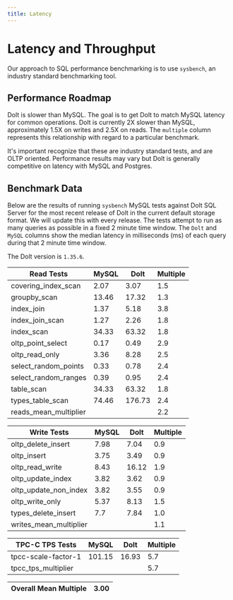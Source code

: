 ```yaml
---
title: Latency
---
```


# Latency and Throughput

Our approach to SQL performance benchmarking is to use `sysbench`, an
industry standard benchmarking tool.

## Performance Roadmap

Dolt is slower than MySQL. The goal is to get Dolt to match 
MySQL latency for common operations. Dolt is currently 2X slower 
than MySQL, approximately 1.5X on writes and 2.5X on reads. The 
`multiple` column represents this relationship with regard to a 
particular benchmark.

It's important recognize that these are industry standard tests, and
are OLTP oriented. Performance results may vary but Dolt is 
generally competitive on latency with MySQL and Postgres.

## Benchmark Data

Below are the results of running `sysbench` MySQL tests against Dolt
SQL Server for the most recent release of Dolt in the current default 
storage format. We will update this with every release. The tests 
attempt to run as many queries as possible in a fixed 2 minute time 
window. The `Dolt` and `MySQL` columns show the median latency in 
milliseconds (ms) of each query during that 2 minute time window.

The Dolt version is `1.35.6`.

<!-- START___DOLT___LATENCY_RESULTS_TABLE -->
|       Read Tests        | MySQL |  Dolt  | Multiple |
|-------------------------|-------|--------|----------|
| covering\_index\_scan   |  2.07 |   3.07 |      1.5 |
| groupby\_scan           | 13.46 |  17.32 |      1.3 |
| index\_join             |  1.37 |   5.18 |      3.8 |
| index\_join\_scan       |  1.27 |   2.26 |      1.8 |
| index\_scan             | 34.33 |  63.32 |      1.8 |
| oltp\_point\_select     |  0.17 |   0.49 |      2.9 |
| oltp\_read\_only        |  3.36 |   8.28 |      2.5 |
| select\_random\_points  |  0.33 |   0.78 |      2.4 |
| select\_random\_ranges  |  0.39 |   0.95 |      2.4 |
| table\_scan             | 34.33 |  63.32 |      1.8 |
| types\_table\_scan      | 74.46 | 176.73 |      2.4 |
| reads\_mean\_multiplier |       |        |      2.2 |

|       Write Tests        | MySQL | Dolt  | Multiple |
|--------------------------|-------|-------|----------|
| oltp\_delete\_insert     |  7.98 |  7.04 |      0.9 |
| oltp\_insert             |  3.75 |  3.49 |      0.9 |
| oltp\_read\_write        |  8.43 | 16.12 |      1.9 |
| oltp\_update\_index      |  3.82 |  3.62 |      0.9 |
| oltp\_update\_non\_index |  3.82 |  3.55 |      0.9 |
| oltp\_write\_only        |  5.37 |  8.13 |      1.5 |
| types\_delete\_insert    |   7.7 |  7.84 |      1.0 |
| writes\_mean\_multiplier |       |       |      1.1 |

|    TPC-C TPS Tests    | MySQL  | Dolt  | Multiple |
|-----------------------|--------|-------|----------|
| tpcc-scale-factor-1   | 101.15 | 16.93 |      5.7 |
| tpcc\_tps\_multiplier |        |       |      5.7 |

| Overall Mean Multiple | 3.00 |
|-----------------------|------|
<!-- END___DOLT___LATENCY_RESULTS_TABLE -->
<br/>